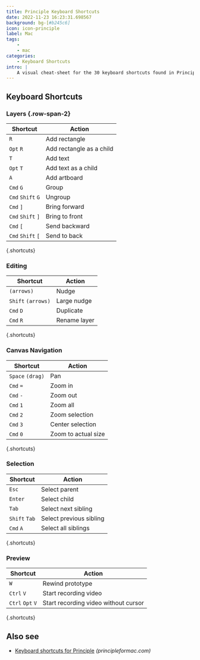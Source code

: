```yaml
---
title: Principle Keyboard Shortcuts
date: 2022-11-23 16:23:31.698567
background: bg-[#b245c6]
icon: icon-principle
label: Mac
tags: 
    - 
    - mac
categories:
    - Keyboard Shortcuts
intro: |
    A visual cheat-sheet for the 30 keyboard shortcuts found in Principle. This application is MacOS-only.
---
```




Keyboard Shortcuts
------------------



### Layers {.row-span-2}

Shortcut | Action
---|---
`R`  | Add rectangle
`Opt` `R`  | Add rectangle as a child
`T`  | Add text
`Opt` `T`  | Add text as a child
`A`  | Add artboard
`Cmd` `G`  | Group
`Cmd` `Shift` `G`  | Ungroup
`Cmd` `]`  | Bring forward
`Cmd` `Shift` `]`  | Bring to front
`Cmd` `[`  | Send backward
`Cmd` `Shift` `[`  | Send to back
{.shortcuts}


### Editing

Shortcut | Action
---|---
`(arrows)`  | Nudge
`Shift` `(arrows)`  | Large nudge
`Cmd` `D`  | Duplicate
`Cmd` `R`  | Rename layer
{.shortcuts}


### Canvas Navigation

Shortcut | Action
---|---
`Space` `(drag)`  | Pan
`Cmd` `=`  | Zoom in
`Cmd` `-`  | Zoom out
`Cmd` `1`  | Zoom all
`Cmd` `2`  | Zoom selection
`Cmd` `3`  | Center selection
`Cmd` `0`  | Zoom to actual size
{.shortcuts}


### Selection

Shortcut | Action
---|---
`Esc`  | Select parent
`Enter`  | Select child
`Tab`  | Select next sibling
`Shift` `Tab`  | Select previous sibling
`Cmd` `A`  | Select all siblings
{.shortcuts}


### Preview

Shortcut | Action
---|---
`W`  | Rewind prototype
`Ctrl` `V`  | Start recording video
`Ctrl` `Opt` `V`  | Start recording video without cursor
{.shortcuts}




Also see
--------
- [Keyboard shortcuts for Principle](https://principleformac.com/docs.html#shortcuts) _(principleformac.com)_
